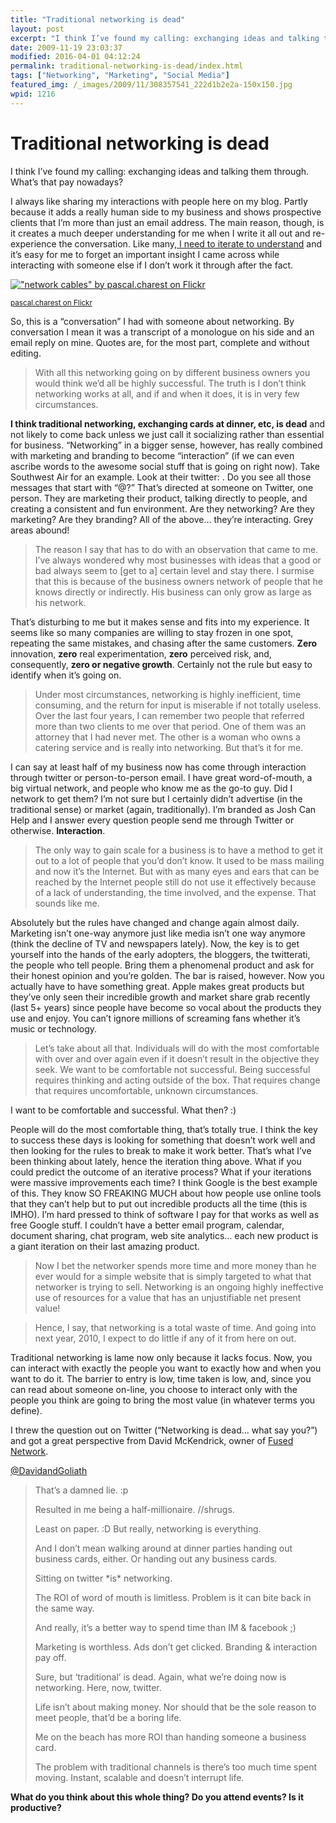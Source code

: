 ```yaml
---
title: "Traditional networking is dead"
layout: post
excerpt: "I think I’ve found my calling: exchanging ideas and talking them through. What’s that pay nowadays?"
date: 2009-11-19 23:03:37
modified: 2016-04-01 04:12:24
permalink: traditional-networking-is-dead/index.html
tags: ["Networking", "Marketing", "Social Media"]
featured_img: /_images/2009/11/308357541_222d1b2e2a-150x150.jpg
wpid: 1216
---
```


# Traditional networking is dead

I think I’ve found my calling: exchanging ideas and talking them through. What’s that pay nowadays?

I always like sharing my interactions with people here on my blog. Partly because it adds a really human side to my business and shows prospective clients that I’m more than just an email address. The main reason, though, is it creates a much deeper understanding for me when I write it all out and re-experience the conversation. Like many,[ I need to iterate to understand](/do-it-and-then-do-it-better-an-iterative-mindset/) and it’s easy for me to forget an important insight I came across while interacting with someone else if I don’t work it through after the fact.

[!["network cables" by pascal.charest on Flickr](/_images/2009/11/308357541_222d1b2e2a.jpg "308357541_222d1b2e2a")](https://www.flickr.com/photos/pascalcharest/308357541/)

<small>[pascal.charest on Flickr](https://www.flickr.com/photos/pascalcharest/308357541/)</small>

So, this is a “conversation” I had with someone about networking. By conversation I mean it was a transcript of a monologue on his side and an email reply on mine. Quotes are, for the most part, complete and without editing.

> With all this networking going on by different business owners you would think we’d all be highly successful. The truth is I don’t think networking works at all, and if and when it does, it is in very few circumstances.

**I think traditional networking, exchanging cards at dinner, etc, is dead** and not likely to come back unless we just call it socializing rather than essential for business. “Networking” in a bigger sense, however, has really combined with marketing and branding to become “interaction” (if we can even ascribe words to the awesome social stuff that is going on right now). Take Southwest Air for an example. Look at their twitter: . Do you see all those messages that start with “@?” That’s directed at someone on Twitter, one person. They are marketing their product, talking directly to people, and creating a consistent and fun environment. Are they networking? Are they marketing? Are they branding? All of the above… they’re interacting. Grey areas abound!

> The reason I say that has to do with an observation that came to me. I’ve always wondered why most businesses with ideas that a good or bad always seem to \[get to a\] certain level and stay there. I surmise that this is because of the business owners network of people that he knows directly or indirectly. His business can only grow as large as his network.

That’s disturbing to me but it makes sense and fits into my experience. It seems like so many companies are willing to stay frozen in one spot, repeating the same mistakes, and chasing after the same customers. **Zero** innovation, **zero** real experimentation, **zero** perceived risk, and, consequently, **zero or negative growth**. Certainly not the rule but easy to identify when it’s going on.

> Under most circumstances, networking is highly inefficient, time consuming, and the return for input is miserable if not totally useless. Over the last four years, I can remember two people that referred more than two clients to me over that period. One of them was an attorney that I had never met. The other is a woman who owns a catering service and is really into networking. But that’s it for me.

I can say at least half of my business now has come through interaction through twitter or person-to-person email. I have great word-of-mouth, a big virtual network, and people who know me as the go-to guy. Did I network to get them? I’m not sure but I certainly didn’t advertise (in the traditional sense) or market (again, traditionally). I’m branded as Josh Can Help and I answer every question people send me through Twitter or otherwise. **Interaction**.

> The only way to gain scale for a business is to have a method to get it out to a lot of people that you’d don’t know. It used to be mass mailing and now it’s the Internet. But with as many eyes and ears that can be reached by the Internet people still do not use it effectively because of a lack of understanding, the time involved, and the expense. That sounds like me.

Absolutely but the rules have changed and change again almost daily. Marketing isn’t one-way anymore just like media isn’t one way anymore (think the decline of TV and newspapers lately). Now, the key is to get yourself into the hands of the early adopters, the bloggers, the twitterati, the people who tell people. Bring them a phenomenal product and ask for their honest opinion and you’re golden. The bar is raised, however. Now you actually have to have something great. Apple makes great products but they’ve only seen their incredible growth and market share grab recently (last 5+ years) since people have become so vocal about the products they use and enjoy. You can’t ignore millions of screaming fans whether it’s music or technology.

> Let’s take about all that. Individuals will do with the most comfortable with over and over again even if it doesn’t result in the objective they seek. We want to be comfortable not successful. Being successful requires thinking and acting outside of the box. That requires change that requires uncomfortable, unknown circumstances.

I want to be comfortable and successful. What then? :)

People will do the most comfortable thing, that’s totally true. I think the key to success these days is looking for something that doesn’t work well and then looking for the rules to break to make it work better. That’s what I’ve been thinking about lately, hence the iteration thing above. What if you could predict the outcome of an iterative process? What if your iterations were massive improvements each time? I think Google is the best example of this. They know SO FREAKING MUCH about how people use online tools that they can’t help but to put out incredible products all the time (this is IMHO). I’m hard pressed to think of software I pay for that works as well as free Google stuff. I couldn’t have a better email program, calendar, document sharing, chat program, web site analytics… each new product is a giant iteration on their last amazing product.

> Now I bet the networker spends more time and more money than he ever would for a simple website that is simply targeted to what that networker is trying to sell. Networking is an ongoing highly ineffective use of resources for a value that has an unjustifiable net present value!

> Hence, I say, that networking is a total waste of time. And going into next year, 2010, I expect to do little if any of it from here on out.

Traditional networking is lame now only because it lacks focus. Now, you can interact with exactly the people you want to exactly how and when you want to do it. The barrier to entry is low, time taken is low, and, since you can read about someone on-line, you choose to interact only with the people you think are going to bring the most value (in whatever terms you define).

I threw the question out on Twitter (“Networking is dead… what say you?”) and got a great perspective from David McKendrick, owner of [Fused Network](/you-cant-go-wrong-with-fused-network-hosting-for-small-businesses/).

[@DavidandGoliath](http://twitter.com/davidandgoliath)

> That’s a damned lie. :p  
>
> Resulted in me being a half-millionaire. //shrugs.  
>
> Least on paper. :D But really, networking is everything.  
>
> And I don’t mean walking around at dinner parties handing out business cards, either. Or handing out any business cards.  
>
> Sitting on twitter \*is\* networking.  
>
> The ROI of word of mouth is limitless. Problem is it can bite back in the same way.  
>
> And really, it’s a better way to spend time than IM &amp; facebook ;)  
>
> Marketing is worthless. Ads don’t get clicked. Branding &amp; interaction pay off.
>
> Sure, but ‘traditional’ is dead. Again, what we’re doing now is networking. Here, now, twitter.  
>
> Life isn’t about making money. Nor should that be the sole reason to meet people, that’d be a boring life.  
>
> Me on the beach has more ROI than handing someone a business card.
>  
> The problem with traditional channels is there’s too much time spent moving. Instant, scalable and doesn’t interrupt life.

**What do you think about this whole thing? Do you attend events? Is it productive?**
